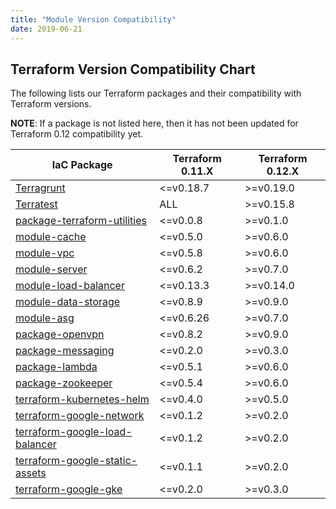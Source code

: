 ```yaml
---
title: "Module Version Compatibility"
date: 2019-06-21
---
```


## Terraform Version Compatibility Chart

The following lists our Terraform packages and their compatibility with Terraform versions.

**NOTE**: If a package is not listed here, then it has not been updated for Terraform 0.12 compatibility yet.

<!-- This was generated using the Markdown Table Generator: https://www.tablesgenerator.com/markdown_tables -->

| IaC Package                                                                                      | Terraform 0.11.X | Terraform 0.12.X |
|--------------------------------------------------------------------------------------------------|------------------|------------------|
| [Terragrunt](https://github.com/gruntwork-io/terragrunt)                                         | <=v0.18.7          | >=v0.19.0        |
| [Terratest](https://github.com/gruntwork-io/terratest)                                           | ALL                | >=v0.15.8        |
| [package-terraform-utilities](https://github.com/gruntwork-io/package-terraform-utilities)       | <=v0.0.8           | >=v0.1.0         |
| [module-cache](https://github.com/gruntwork-io/module-cache)                                     | <=v0.5.0           | >=v0.6.0         |
| [module-vpc](https://github.com/gruntwork-io/module-vpc)                                         | <=v0.5.8           | >=v0.6.0         |
| [module-server](https://github.com/gruntwork-io/module-server)                                   | <=v0.6.2           | >=v0.7.0         |
| [module-load-balancer](https://github.com/gruntwork-io/module-load-balancer)                     | <=v0.13.3          | >=v0.14.0        |
| [module-data-storage](https://github.com/gruntwork-io/module-data-storage)                       | <=v0.8.9          | >=v0.9.0          |
| [module-asg](https://github.com/gruntwork-io/module-asg)                                         | <=v0.6.26          | >=v0.7.0         |
| [package-openvpn](https://github.com/gruntwork-io/package-openvpn)                               | <=v0.8.2           | >=v0.9.0         |
| [package-messaging](https://github.com/gruntwork-io/package-messaging)                           | <=v0.2.0           | >=v0.3.0         |
| [package-lambda](https://github.com/gruntwork-io/package-lambda)                                 | <=v0.5.1           | >=v0.6.0         |
| [package-zookeeper](https://github.com/gruntwork-io/package-zookeeper)                           | <=v0.5.4           | >=v0.6.0         |
| [terraform-kubernetes-helm](https://github.com/gruntwork-io/terraform-kubernetes-helm)           | <=v0.4.0           | >=v0.5.0         |
| [terraform-google-network](https://github.com/gruntwork-io/terraform-google-network)             | <=v0.1.2           | >=v0.2.0         |
| [terraform-google-load-balancer](https://github.com/gruntwork-io/terraform-google-load-balancer) | <=v0.1.2           | >=v0.2.0         |
| [terraform-google-static-assets](https://github.com/gruntwork-io/terraform-google-static-assets) | <=v0.1.1           | >=v0.2.0         |
| [terraform-google-gke](https://github.com/gruntwork-io/terraform-google-gke)                     | <=v0.2.0           | >=v0.3.0         |
